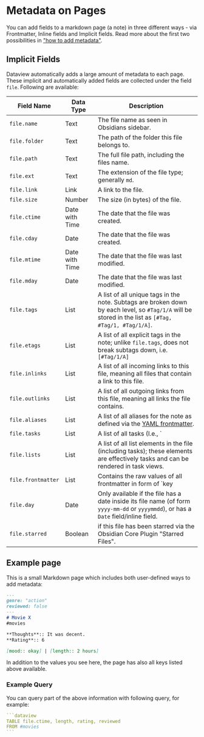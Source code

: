 # Metadata on Pages

You can add fields to a markdown page (a note) in three different ways - via Frontmatter, Inline fields and Implicit fields. Read more about the first two possibilities in ["how to add metadata"](./add-metadata.md).

## Implicit Fields

Dataview automatically adds a large amount of metadata to each page. These implicit and automatically added fields are collected under the field `file`. Following are available:

| Field Name | Data Type | Description |
| --------------------- | --------- | ----------- |
| `file.name` | Text | The file name as seen in Obsidians sidebar. |
| `file.folder` | Text | The path of the folder this file belongs to. |
| `file.path` | Text | The full file path, including the files name. |
| `file.ext` | Text | The extension of the file type; generally `md`. |
| `file.link` | Link | A link to the file. |
| `file.size` | Number | The size (in bytes) of the file. |
| `file.ctime` | Date with Time | The date that the file was created. |
| `file.cday` | Date | The date that the file was created. |
| `file.mtime` | Date with Time | The date that the file was last modified. |
| `file.mday` | Date | The date that the file was last modified. |
| `file.tags` | List | A list of all unique tags in the note. Subtags are broken down by each level, so `#Tag/1/A` will be stored in the list as `[#Tag, #Tag/1, #Tag/1/A]`. |
| `file.etags` | List | A list of all explicit tags in the note; unlike `file.tags`, does not break subtags down, i.e. `[#Tag/1/A]` |
| `file.inlinks` | List | A list of all incoming links to this file, meaning all files that contain a link to this file. |
| `file.outlinks` | List | A list of all outgoing links from this file, meaning all links the file contains. |
| `file.aliases` | List | A list of all aliases for the note as defined via the [YAML frontmatter](https://help.obsidian.md/How+to/Add+aliases+to+note). |
| `file.tasks` | List | A list of all tasks (I.e., `| [ ] some task`) in this file. |
| `file.lists` | List | A list of all list elements in the file (including tasks); these elements are effectively tasks and can be rendered in task views. |
| `file.frontmatter` | List | Contains the raw values of all frontmatter in form of `key | value` text values; mainly useful for checking raw frontmatter values or for dynamically listing frontmatter keys. |
| `file.day` | Date | Only available if the file has a date inside its file name (of form `yyyy-mm-dd` or `yyyymmdd`), or has a `Date` field/inline field. |
| `file.starred` | Boolean | if this file has been starred via the Obsidian Core Plugin "Starred Files". |

## Example page

This is a small Markdown page which includes both user-defined ways to add metadata:

```markdown
---
genre: "action"
reviewed: false
---
# Movie X
#movies

**Thoughts**:: It was decent.
**Rating**:: 6

[mood:: okay] | [length:: 2 hours]
```

In addition to the values you see here, the page has also all keys listed above available.

### Example Query

You can query part of the above information with following query, for example:

~~~yaml
```dataview
TABLE file.ctime, length, rating, reviewed
FROM #movies
```
~~~